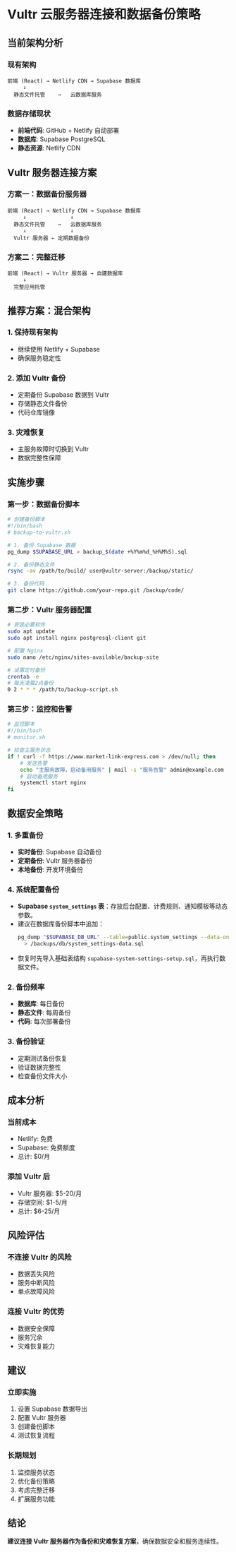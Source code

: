 # Vultr 云服务器连接和数据备份策略

## 当前架构分析

### 现有架构
```
前端 (React) → Netlify CDN → Supabase 数据库
     ↓
  静态文件托管    →   云数据库服务
```

### 数据存储现状
- **前端代码**: GitHub + Netlify 自动部署
- **数据库**: Supabase PostgreSQL
- **静态资源**: Netlify CDN

## Vultr 服务器连接方案

### 方案一：数据备份服务器
```
前端 (React) → Netlify CDN → Supabase 数据库
     ↓              ↓
  静态文件托管    →   云数据库服务
     ↓              ↓
  Vultr 服务器 ← 定期数据备份
```

### 方案二：完整迁移
```
前端 (React) → Vultr 服务器 → 自建数据库
     ↓
  完整应用托管
```

## 推荐方案：混合架构

### 1. 保持现有架构
- 继续使用 Netlify + Supabase
- 确保服务稳定性

### 2. 添加 Vultr 备份
- 定期备份 Supabase 数据到 Vultr
- 存储静态文件备份
- 代码仓库镜像

### 3. 灾难恢复
- 主服务故障时切换到 Vultr
- 数据完整性保障

## 实施步骤

### 第一步：数据备份脚本
```bash
# 创建备份脚本
#!/bin/bash
# backup-to-vultr.sh

# 1. 备份 Supabase 数据
pg_dump $SUPABASE_URL > backup_$(date +%Y%m%d_%H%M%S).sql

# 2. 备份静态文件
rsync -av /path/to/build/ user@vultr-server:/backup/static/

# 3. 备份代码
git clone https://github.com/your-repo.git /backup/code/
```

### 第二步：Vultr 服务器配置
```bash
# 安装必要软件
sudo apt update
sudo apt install nginx postgresql-client git

# 配置 Nginx
sudo nano /etc/nginx/sites-available/backup-site

# 设置定时备份
crontab -e
# 每天凌晨2点备份
0 2 * * * /path/to/backup-script.sh
```

### 第三步：监控和告警
```bash
# 监控脚本
#!/bin/bash
# monitor.sh

# 检查主服务状态
if ! curl -f https://www.market-link-express.com > /dev/null; then
    # 发送告警
    echo "主服务故障，启动备用服务" | mail -s "服务告警" admin@example.com
    # 启动备用服务
    systemctl start nginx
fi
```

## 数据安全策略

### 1. 多重备份
- **实时备份**: Supabase 自动备份
- **定期备份**: Vultr 服务器备份
- **本地备份**: 开发环境备份

### 4. 系统配置备份
- **Supabase `system_settings` 表**：存放后台配置、计费规则、通知模板等动态参数。
- 建议在数据库备份脚本中追加：
  ```bash
  pg_dump "$SUPABASE_DB_URL" --table=public.system_settings --data-only --column-inserts \
    > /backups/db/system_settings-data.sql
  ```
- 恢复时先导入基础表结构 `supabase-system-settings-setup.sql`，再执行数据文件。

### 2. 备份频率
- **数据库**: 每日备份
- **静态文件**: 每周备份
- **代码**: 每次部署备份

### 3. 备份验证
- 定期测试备份恢复
- 验证数据完整性
- 检查备份文件大小

## 成本分析

### 当前成本
- Netlify: 免费
- Supabase: 免费额度
- 总计: $0/月

### 添加 Vultr 后
- Vultr 服务器: $5-20/月
- 存储空间: $1-5/月
- 总计: $6-25/月

## 风险评估

### 不连接 Vultr 的风险
- 数据丢失风险
- 服务中断风险
- 单点故障风险

### 连接 Vultr 的优势
- 数据安全保障
- 服务冗余
- 灾难恢复能力

## 建议

### 立即实施
1. 设置 Supabase 数据导出
2. 配置 Vultr 服务器
3. 创建备份脚本
4. 测试恢复流程

### 长期规划
1. 监控服务状态
2. 优化备份策略
3. 考虑完整迁移
4. 扩展服务功能

## 结论

**建议连接 Vultr 服务器作为备份和灾难恢复方案**，确保数据安全和服务连续性。
